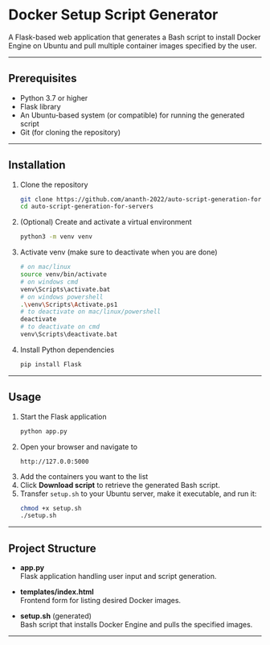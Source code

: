 # Docker Setup Script Generator

A Flask-based web application that generates a Bash script to install Docker Engine on Ubuntu and pull multiple container images specified by the user.

---

## Prerequisites

- Python 3.7 or higher  
- Flask library  
- An Ubuntu-based system (or compatible) for running the generated script  
- Git (for cloning the repository)

---

## Installation

1. Clone the repository  
   ```bash
   git clone https://github.com/ananth-2022/auto-script-generation-for-servers.git
   cd auto-script-generation-for-servers
   ```

2. (Optional) Create and activate a virtual environment  
   ```bash
   python3 -m venv venv
   ```
3. Activate venv (make sure to deactivate when you are done)
   ```bash
   # on mac/linux
   source venv/bin/activate
   # on windows cmd
   venv\Scripts\activate.bat
   # on windows powershell
   .\venv\Scripts\Activate.ps1
   # to deactivate on mac/linux/powershell
   deactivate
   # to deactivate on cmd
   venv\Scripts\deactivate.bat
   ``` 

4. Install Python dependencies  
   ```bash
   pip install Flask
   ```

---

## Usage

1. Start the Flask application  
   ```bash
   python app.py
   ```
2. Open your browser and navigate to  
   ```
   http://127.0.0:5000
   ```
3. Add the containers you want to the list
4. Click **Download script** to retrieve the generated Bash script.  
5. Transfer `setup.sh` to your Ubuntu server, make it executable, and run it:  
   ```bash
   chmod +x setup.sh
   ./setup.sh
   ```

---

## Project Structure

- **app.py**  
  Flask application handling user input and script generation.

- **templates/index.html**  
  Frontend form for listing desired Docker images.

- **setup.sh** (generated)  
  Bash script that installs Docker Engine and pulls the specified images.

---
